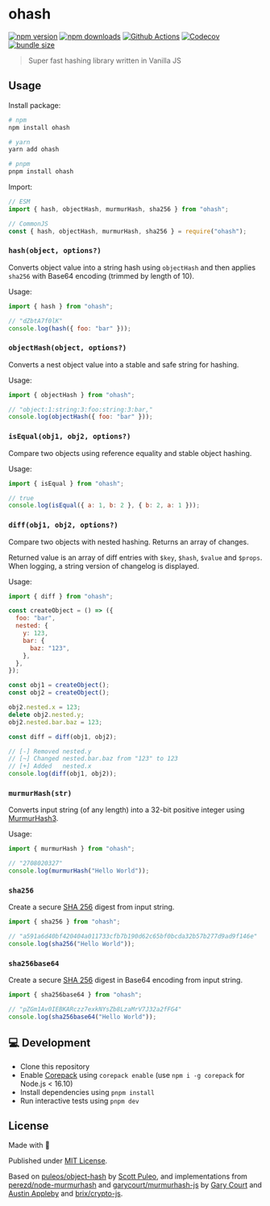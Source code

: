 # ohash

[![npm version][npm-version-src]][npm-version-href]
[![npm downloads][npm-downloads-src]][npm-downloads-href]
[![Github Actions][github-actions-src]][github-actions-href]
[![Codecov][codecov-src]][codecov-href]
[![bundle size][bundle-src]][bundle-href]

> Super fast hashing library written in Vanilla JS

## Usage

Install package:

```sh
# npm
npm install ohash

# yarn
yarn add ohash

# pnpm
pnpm install ohash
```

Import:

```js
// ESM
import { hash, objectHash, murmurHash, sha256 } from "ohash";

// CommonJS
const { hash, objectHash, murmurHash, sha256 } = require("ohash");
```

### `hash(object, options?)`

Converts object value into a string hash using `objectHash` and then applies `sha256` with Base64 encoding (trimmed by length of 10).

Usage:

```js
import { hash } from "ohash";

// "dZbtA7f0lK"
console.log(hash({ foo: "bar" }));
```

### `objectHash(object, options?)`

Converts a nest object value into a stable and safe string for hashing.

Usage:

```js
import { objectHash } from "ohash";

// "object:1:string:3:foo:string:3:bar,"
console.log(objectHash({ foo: "bar" }));
```

### `isEqual(obj1, obj2, options?)`

Compare two objects using reference equality and stable object hashing.

Usage:

```js
import { isEqual } from "ohash";

// true
console.log(isEqual({ a: 1, b: 2 }, { b: 2, a: 1 }));
```

### `diff(obj1, obj2, options?)`

Compare two objects with nested hashing. Returns an array of changes.

Returned value is an array of diff entries with `$key`, `$hash`, `$value` and `$props`. When logging, a string version of changelog is displayed.

Usage:

```js
import { diff } from "ohash";

const createObject = () => ({
  foo: "bar",
  nested: {
    y: 123,
    bar: {
      baz: "123",
    },
  },
});

const obj1 = createObject();
const obj2 = createObject();

obj2.nested.x = 123;
delete obj2.nested.y;
obj2.nested.bar.baz = 123;

const diff = diff(obj1, obj2);

// [-] Removed nested.y
// [~] Changed nested.bar.baz from "123" to 123
// [+] Added   nested.x
console.log(diff(obj1, obj2));
```

### `murmurHash(str)`

Converts input string (of any length) into a 32-bit positive integer using [MurmurHash3](https://en.wikipedia.org/wiki/MurmurHash).

Usage:

```js
import { murmurHash } from "ohash";

// "2708020327"
console.log(murmurHash("Hello World"));
```

### `sha256`

Create a secure [SHA 256](https://en.wikipedia.org/wiki/SHA-2) digest from input string.

```js
import { sha256 } from "ohash";

// "a591a6d40bf420404a011733cfb7b190d62c65bf0bcda32b57b277d9ad9f146e"
console.log(sha256("Hello World"));
```

### `sha256base64`

Create a secure [SHA 256](https://en.wikipedia.org/wiki/SHA-2) digest in Base64 encoding from input string.

```js
import { sha256base64 } from "ohash";

// "pZGm1Av0IEBKARczz7exkNYsZb8LzaMrV7J32a2fFG4"
console.log(sha256base64("Hello World"));
```

## 💻 Development

- Clone this repository
- Enable [Corepack](https://github.com/nodejs/corepack) using `corepack enable` (use `npm i -g corepack` for Node.js < 16.10)
- Install dependencies using `pnpm install`
- Run interactive tests using `pnpm dev`

## License

Made with 💛

Published under [MIT License](./LICENSE).

Based on [puleos/object-hash](https://github.com/puleos/object-hash) by [Scott Puleo](https://github.com/puleos/), and implementations from [perezd/node-murmurhash](https://github.com/perezd/node-murmurhash) and
[garycourt/murmurhash-js](https://github.com/garycourt/murmurhash-js) by [Gary Court](mailto:gary.court@gmail.com) and [Austin Appleby](mailto:aappleby@gmail.com) and [brix/crypto-js](https://github.com/brix/crypto-js).

<!-- Badges -->

[npm-version-src]: https://img.shields.io/npm/v/ohash?style=flat-square
[npm-version-href]: https://npmjs.com/package/ohash
[npm-downloads-src]: https://img.shields.io/npm/dm/ohash?style=flat-square
[npm-downloads-href]: https://npmjs.com/package/ohash
[github-actions-src]: https://img.shields.io/github/actions/workflow/status/unjs/ohash/ci.yml?branch=main&style=flat-square
[github-actions-href]: https://github.com/unjs/ohash/actions?query=workflow%3Aci
[codecov-src]: https://img.shields.io/codecov/c/gh/unjs/ohash/main?style=flat-square
[codecov-href]: https://codecov.io/gh/unjs/ohash
[bundle-src]: https://flat.badgen.net/bundlephobia/minzip/ohash
[bundle-href]: https://bundlephobia.com/package/ohash

